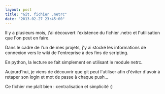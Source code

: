 ```yaml
---
layout: post
title: "Git, fichier .netrc"
date: "2013-02-27 23:45:00"
---
```

Il y a plusieurs mois, j'ai découvert l'existence du fichier .netrc et l'utilisation que l'on peut en faire.

Dans le cadre de l'un de mes projets, j'y ai stocké les informations de connexion vers le wiki de l'entreprise à des fins de scripting.

En python, la lecture se fait simplement en utilisant le module netrc.

Aujourd'hui, je viens de découvrir que git peut l'utiliser afin d'éviter d'avoir à retaper son login et mot de passe à chaque push...

<script src="https://pastebin.com/embed_js/d5K8xe60"></script>

Ce fichier me plaît bien : centralisation et simplicité :) 

